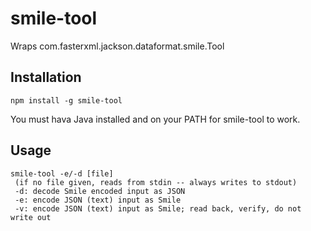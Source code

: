 # smile-tool

Wraps com.fasterxml.jackson.dataformat.smile.Tool

## Installation

    npm install -g smile-tool

You must hava Java installed and on your PATH for smile-tool to work.

## Usage
    smile-tool -e/-d [file]
     (if no file given, reads from stdin -- always writes to stdout)
     -d: decode Smile encoded input as JSON
     -e: encode JSON (text) input as Smile
     -v: encode JSON (text) input as Smile; read back, verify, do not write out
